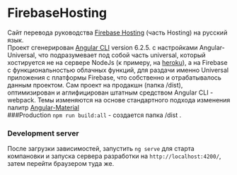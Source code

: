 # FirebaseHosting
Сайт перевода руководства [Firebase Hosting](https://firebase.google.com/docs/hosting/?authuser=0) (часть Hosting) на русский язык.<br>
Проект сгенерирован [Angular CLI](https://github.com/angular/angular-cli) version 6.2.5. с настройками Angular-Universal, что подразумевает под собой часть universal, который хостируется не на сервере NodeJs (к примеру, на [heroku](https://www.heroku.com)), а на Firebase с функциональностью облачных функций, для раздачи именно Universal приложения с платформы Firebase, что собственно и отрабатывалось данным проектом. Сам проект на продакшн (папка /dist), оптимизирован и аглифицирован штатным средством Angular CLI - webpack. Темы изменяются на основе стандартного подхода изменения палитр [Angular-Material](https://material.angular.io/guide/theming)  <br>
###Production
`npm run build:all` - создается папка /dist .
### Development server

После загрузки зависимостей, запустить `ng serve` для старта компановки и запуска сервера разработки на `http://localhost:4200/`, затем перейти браузером туда же. 
